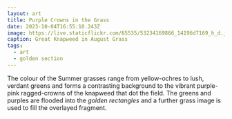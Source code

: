 ```yaml
---
layout: art
title: Purple Crowns in the Grass
date: 2023-10-04T16:55:10.243Z
image: https://live.staticflickr.com/65535/53234169866_14196d7169_h_d.jpg
caption: Great Knapweed in August Grass
tags:
  - art
  - golden section
---
```

The colour of the Summer grasses range from yellow-ochres to lush, verdant greens and forms a contrasting background to the vibrant purple-pink ragged-crowns of the knapweed that dot the field. The greens and purples are flooded into the *golden rectangles* and a further grass image is used to fill the overlayed fragment.